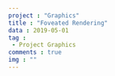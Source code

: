 ```yaml
---
project : "Graphics"
title : "Foveated Rendering"
data : 2019-05-01
tag : 
 - Project Graphics
comments : true
img : ""
---
```



